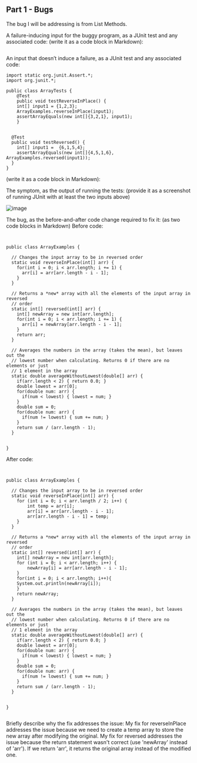 ## Part 1 - Bugs
The bug I will be addressing is from List Methods.

A failure-inducing input for the buggy program, as a JUnit test and any associated code:
(write it as a code block in Markdown):
```

```

An input that doesn’t induce a failure, as a JUnit test and any associated code:
```
import static org.junit.Assert.*;
import org.junit.*;

public class ArrayTests {
	@Test 
	public void testReverseInPlace() {
    int[] input1 = {1,2,3};
    ArrayExamples.reverseInPlace(input1);
    assertArrayEquals(new int[]{3,2,1}, input1);
	}


  @Test
  public void testReversed() {
    int[] input1 =  {6,1,5,4};
    assertArrayEquals(new int[]{4,5,1,6}, ArrayExamples.reversed(input1));
  }
}
```
(write it as a code block in Markdown):

The symptom, as the output of running the tests:
(provide it as a screenshot of running JUnit with at least the two inputs above)

![image](https://github.com/ayynny/cse15l-lab-reports/assets/61796361/fbcc1c68-245b-4f8d-9850-12cc3f6da475)



The bug, as the before-and-after code change required to fix it:
(as two code blocks in Markdown)
Before code:
```


public class ArrayExamples {

  // Changes the input array to be in reversed order
  static void reverseInPlace(int[] arr) {
    for(int i = 0; i < arr.length; i += 1) {
      arr[i] = arr[arr.length - i - 1];
    }
  }

  // Returns a *new* array with all the elements of the input array in reversed
  // order
  static int[] reversed(int[] arr) {
    int[] newArray = new int[arr.length];
    for(int i = 0; i < arr.length; i += 1) {
      arr[i] = newArray[arr.length - i - 1];
    }
    return arr;
  }

  // Averages the numbers in the array (takes the mean), but leaves out the
  // lowest number when calculating. Returns 0 if there are no elements or just
  // 1 element in the array
  static double averageWithoutLowest(double[] arr) {
    if(arr.length < 2) { return 0.0; }
    double lowest = arr[0];
    for(double num: arr) {
      if(num < lowest) { lowest = num; }
    }
    double sum = 0;
    for(double num: arr) {
      if(num != lowest) { sum += num; }
    }
    return sum / (arr.length - 1);
  }


}

```

After code:
```


public class ArrayExamples {

  // Changes the input array to be in reversed order
  static void reverseInPlace(int[] arr) {
    for (int i = 0; i < arr.length / 2; i++) {
        int temp = arr[i];
        arr[i] = arr[arr.length - i - 1];
        arr[arr.length - i - 1] = temp;
    }
  }

  // Returns a *new* array with all the elements of the input array in reversed
  // order
  static int[] reversed(int[] arr) {
    int[] newArray = new int[arr.length];
    for (int i = 0; i < arr.length; i++) {
        newArray[i] = arr[arr.length - i - 1];
    }
    for(int i = 0; i < arr.length; i++){
    System.out.println(newArray[i]);
    }
    return newArray;
  }

  // Averages the numbers in the array (takes the mean), but leaves out the
  // lowest number when calculating. Returns 0 if there are no elements or just
  // 1 element in the array
  static double averageWithoutLowest(double[] arr) {
    if(arr.length < 2) { return 0.0; }
    double lowest = arr[0];
    for(double num: arr) {
      if(num < lowest) { lowest = num; }
    }
    double sum = 0;
    for(double num: arr) {
      if(num != lowest) { sum += num; }
    }
    return sum / (arr.length - 1);
  }


}


```

Briefly describe why the fix addresses the issue:
My fix for reverseInPlace addresses the issue because we need to create a temp array to store the new array after modifying the original.
My fix for reversed addresses the issue because the return statement wasn't correct (use 'newArray' instead of 'arr'). If we return 'arr', it returns the original array instead of the modified one.
